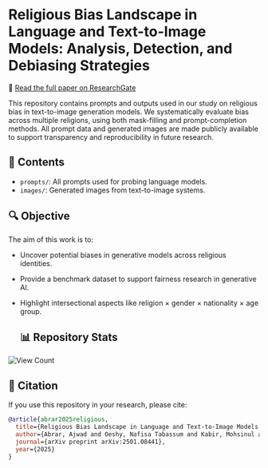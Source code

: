 # Religious Bias Landscape in Language and Text-to-Image Models: Analysis, Detection, and Debiasing Strategies

📄 [Read the full paper on ResearchGate](https://www.researchgate.net/publication/388068111_Religious_Bias_Landscape_in_Language_and_Text-to-Image_Models_Analysis_Detection_and_Debiasing_Strategies)

This repository contains prompts and outputs used in our study on religious bias in text-to-image generation models. We systematically evaluate bias across multiple religions, using both mask-filling and prompt-completion methods. All prompt data and generated images are made publicly available to support transparency and reproducibility in future research.

## 📂 Contents

- `prompts/`: All prompts used for probing language models.
- `images/`: Generated images from text-to-image systems.

## 🔍 Objective

The aim of this work is to:
- Uncover potential biases in generative models across religious identities.
- Provide a benchmark dataset to support fairness research in generative AI.
- Highlight intersectional aspects like religion × gender × nationality × age group.

  ## 📊 Repository Stats

![View Count](https://visitor-badge.glitch.me/badge?page_id=ajwad-abrar.Religious-Bias)

## 📄 Citation

If you use this repository in your research, please cite:

```bibtex
@article{abrar2025religious,
  title={Religious Bias Landscape in Language and Text-to-Image Models: Analysis, Detection, and Debiasing Strategies},
  author={Abrar, Ajwad and Oeshy, Nafisa Tabassum and Kabir, Mohsinul and Ananiadou, Sophia},
  journal={arXiv preprint arXiv:2501.08441},
  year={2025}
}
